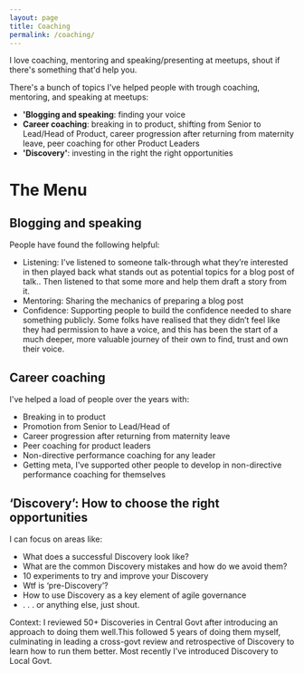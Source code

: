 ```yaml
---
layout: page
title: Coaching
permalink: /coaching/
---
```


I love coaching, mentoring and speaking/presenting at meetups, shout if there's something that'd help you.

There's a bunch of topics I've helped people with trough coaching, mentoring, and speaking at meetups:

- **'Blogging and speaking**: finding your voice
- **Career coaching**: breaking in to product, shifting from Senior to Lead/Head of Product, career progression after returning from maternity leave, peer coaching for other Product Leaders
- **'Discovery'**: investing in the right the right opportunities

# The Menu

## Blogging and speaking

People have found the following helpful:

- Listening: I’ve listened to someone talk-through what they’re interested in then played back what stands out as potential topics for a blog post of talk.. Then listened to that some more and help them draft a story from it. 
- Mentoring: Sharing the mechanics of preparing a blog post
- Confidence: Supporting people to build the confidence needed to share something publicly. Some folks have realised that they didn’t feel like they had permission to have a voice, and this has been the start of a much deeper, more valuable journey of their own to find, trust and own their voice. 


## Career coaching

I've helped a load of people over the years with:

- Breaking in to product
- Promotion from Senior to Lead/Head of
- Career progression after returning from maternity leave
- Peer coaching for product leaders
- Non-directive performance coaching for any leader
- Getting meta, I've supported other people to develop in non-directive performance coaching for themselves

## ‘Discovery’: How to choose the right opportunities 

I can focus on areas like:

- What does a successful Discovery look like?
- What are the common Discovery mistakes and how do we avoid them?
- 10 experiments to try and improve your Discovery
- Wtf is ‘pre-Discovery’?
- How to use Discovery as a key element of agile governance
- . . . or anything else, just shout.

Context: I reviewed 50+ Discoveries in Central Govt after introducing an approach to doing them well.This followed 5 years of doing them myself, culminating in leading a cross-govt review and retrospective of Discovery to learn how to run them better. Most recently I’ve introduced Discovery to Local Govt.
